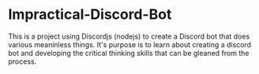 # Impractical-Discord-Bot
This is a project using Discordjs (nodejs) to create a Discord bot that does various meaninless things. It's purpose is to learn about creating a discord bot and developing the critical thinking skills that can be gleaned from the process.
